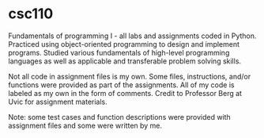 # csc110
Fundamentals of programming I - all labs and assignments coded in Python. Practiced using object-oriented programming to design and implement programs. Studied various fundamentals of high-level programming languages as well as applicable and transferable problem solving skills.

Not all code in assignment files is my own. Some files, instructions, and/or functions were provided as part of the assignments. All of my code is labeled as my own in the form of comments. Credit to Professor Berg at Uvic for assignment materials.

Note: some test cases and function descriptions were provided with assignment files and some were written by me.
